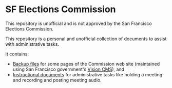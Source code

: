 SF Elections Commission
=======================

This repository is unofficial and is not approved by the San
Francisco Elections Commission.

This repository is a personal and unofficial collection of documents
to assist with administrative tasks.

It contains:

* [Backup files](web) for some pages of the Commission web site (maintained
  using San Francisco government's [Vision CMS][vision-cms]), and
* [Instructional documents](docs/index.md) for administrative tasks like
  holding a meeting and recording and posting meeting audio.


[vision-cms]: http://www6.sfgov.org/index.aspx?page=163
